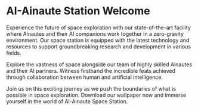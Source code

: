 <!--font:Poppins-->

# AI-Ainaute Station Welcome

Experience the future of space exploration with our state-of-the-art facility where Ainautes and their AI companions work together in a zero-gravity environment. Our space station is equipped with the latest technology and resources to support groundbreaking research and development in various fields.

Explore the vastness of space alongside our team of highly skilled Ainautes and their AI partners. Witness firsthand the incredible feats achieved through collaboration between human and artificial intelligence.

Join us on this exciting journey as we push the boundaries of what is possible in space exploration. Download our wallpaper now and immerse yourself in the world of AI-Ainaute Space Station.

<!--

Write me markdown content of website with wallpaper:

"Ainautes and their AI companions working together in a massive, zero-gravity space station."

The header of the page should not be copy of the text but rather a real content of the website which is using this wallpaper.


---


# Welcome to the AI-Ainaute Space Station

Experience the future of space exploration with our state-of-the-art facility where Ainautes and their AI companions work together in a zero-gravity environment. Our space station is equipped with the latest technology and resources to support groundbreaking research and development in various fields.

Explore the vastness of space alongside our team of highly skilled Ainautes and their AI partners. Witness firsthand the incredible feats achieved through collaboration between human and artificial intelligence.

Join us on this exciting journey as we push the boundaries of what is possible in space exploration. Download our wallpaper now and immerse yourself in the world of AI-Ainaute Space Station.


---


Write me a Google font which is best fitting for the website.

Pick from the list:
- IBM Plex Sans
- Inter
- Cabin
- Open Sans
- Cinzel
- Cinzel Decorative
- Orbitron
- Futura
- Lato
- Creepster
- Raleway
- Lobster
- Alegreya
- Poppins
- Barlow Condensed
- Cormorant Garamond
- Dancing Script
- Roboto
- Playfair Display
- Montserrat
- Exo 2
- Great Vibes


Write just the font name nothing else.


---


Poppins

-->
